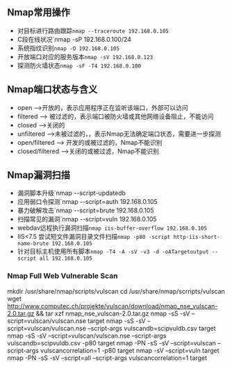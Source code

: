 ## Nmap常用操作
- 对目标进行路由跟踪`nmap --traceroute 192.168.0.105`
- C段在线状况`nmap -sP 192.168.0.100/24
- 系统指纹识别`nmap -O 192.168.0.105`
- 开放端口对应的服务版本`nmap -sV 192.168.0.123`
- 探测防火墙状态`nmap -sF -T4 192.168.0.100`

## Nmap端口状态与含义
- open -->开放的，表示应用程序正在监听该端口，外部可以访问
- filtered --> 被过滤的，表示端口被防火墙或其他网络设备阻止，不能访问
- closed -->关闭的
- unfiltered -->未被过滤的，，表示Nmap无法确定端口状态，需要进一步探测
- open/filtered --> 开发的或被过滤的，Nmap不能识别
- closed/filtered -->关闭的或被过滤，Nmap不能识别

## Nmap漏洞扫描
- 漏洞脚本升级`nmap --script-updatedb
- 应用弱口令探测`nmap --script=auth 192.168.0.105
- 暴力破解攻击`nmap --script=brute 192.168.0.105
- 扫描常见的漏洞`nmap --script=vuln 192.168.0.105
- webdav远程执行漏洞扫描`nmap iis-buffer-overflow 192.168.0.105`
- IIS<7.5 尝试短文件漏洞目录文件扫描`nmap -p80 -script http-iis-short-name-brute 192.168.0.105`
- 针对目标主机使用所有脚本`nmap -T4 -A -sV -v3 -d -oATargetoutput --script all 192.168.0.105`

### Nmap Full Web Vulnerable Scan
mkdir /usr/share/nmap/scripts/vulscan
cd /usr/share/nmap/scrripts/vulscan
wget http://www.computec.ch/projekte/vulscan/download/nmap_nse_vulscan-2.0.tar.gz && tar xzf nmap_nse_vulscan-2.0.tar.gz
nmap -sS -sV –script=vulscan/vulscan.nse target
nmap -sS -sV –script=vulscan/vulscan.nse –script-args vulscandb=scipvuldb.csv target
nmap -sS -sV –script=vulscan/vulscan.nse –script-args vulscandb=scipvuldb.csv -p80 target
nmap -PN -sS -sV –script=vulscan –script-args vulscancorrelation=1 -p80 target
nmap -sV –script=vuln target
nmap -PN -sS -sV –script=all –script-args vulscancorrelation=1 target
